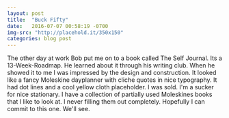 ```yaml
---
layout: post
title:  "Buck Fifty"
date:   2016-07-07 00:58:19 -0700
img-src: "http://placehold.it/350x150"
categories: blog post
---
```


The other day at work Bob put me on to a book called The Self Journal. Its a 13-Week-Roadmap. He learned about it through his writing club. When he showed it to me I was impressed by the design and construction. It looked like a fancy Moleskine dayplanner with cliche quotes in nice typography. It had dot lines and a cool yellow cloth placeholder. I was sold. I'm a sucker for nice stationary. I have a collection of partially used Moleskines books that I like to look at. I never filling them out completely. Hopefully I can commit to this one. We'll see.